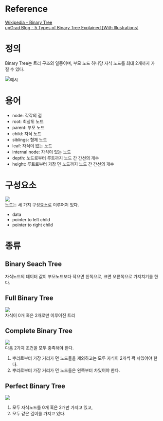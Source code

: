 # Reference

[Wikipedia - Binary Tree](https://en.wikipedia.org/wiki/Binary_tree)  
[upGrad Blog - 5 Types of Binary Tree Explained [With Illustrations]](https://www.upgrad.com/blog/5-types-of-binary-tree/)

# 정의

Binary Tree는 트리 구조의 일종이며, 부모 노드 하나당 자식 노드를 최대 2개까지 가질 수 있다.

![예시](https://upload.wikimedia.org/wikipedia/commons/thumb/f/f7/Binary_tree.svg/192px-Binary_tree.svg.png)

# 용어

- node: 각각의 점
- root: 최상위 노드
- parent: 부모 노드
- child: 자식 노드
- siblings: 형제 노드
- leaf: 자식이 없는 노드
- internal node: 자식이 있는 노드
- depth: 노드로부터 루트까지 노드 간 간선의 개수
- height: 루트로부터 가장 먼 노드까지 노드 간 간선의 개수

# 구성요소

![](https://www.upgrad.com/blog/wp-content/uploads/2020/09/introduction-to-binary-trees-1.png)  
노드는 세 가지 구성요소로 이루어져 있다.

- data
- pointer to left child
- pointer to right child

# 종류

## Binary Seach Tree

자식노드의 데이터 값이 부모노드보다 작으면 왼쪽으로, 크면 오른쪽으로 가지치기를 한다.

## Full Binary Tree

![](https://www.upgrad.com/blog/wp-content/uploads/2020/09/Picture2-1.jpg)  
자식이 0개 혹은 2개로만 이루어진 트리

## Complete Binary Tree

![](https://www.upgrad.com/blog/wp-content/uploads/2020/09/Picture3.jpg)  
다음 2가지 조건을 모두 충족해야 한다.

1. 뿌리로부터 가장 거리가 먼 노드들을 제외하고는 모두 자식이 2개씩 꽉 차있어야 한다.
2. 뿌리로부터 가장 거리가 먼 노드들은 왼쪽부터 차있어야 한다.

## Perfect Binary Tree

![](https://www.upgrad.com/blog/wp-content/uploads/2020/09/Picture5.jpg)

1. 모두 자식노드를 0개 혹은 2개만 가지고 있고,
2. 모두 같은 깊이를 가지고 있다.
